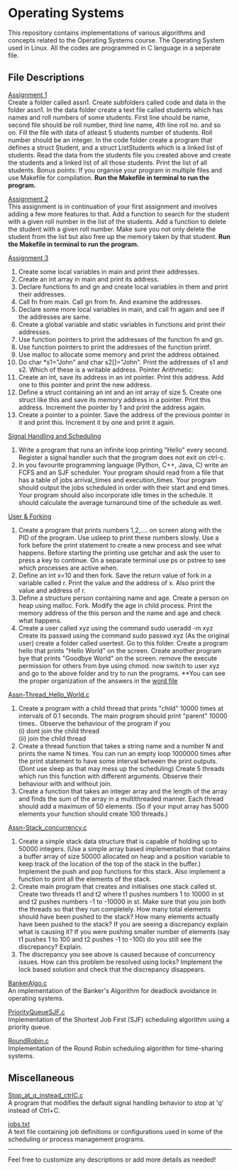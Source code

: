 # Operating Systems
This repository contains implementations of various algorithms and concepts related to the Operating Systems course. The Operating System used in Linux.
All the codes are programmed in C language in a seperate file.

## File Descriptions
[Assignment 1](Assignment1)<br>
Create a folder called assn1. Create subfolders called code and data in the folder assn1. In the data folder create a text file called students which has names and roll numbers of some students. First line should be name, second file should be roll number, third line name, 4th line roll no. and so on. Fill the file with data of atleast 5 students number of students. Roll number should be an integer.
In the code folder create a program that defines a struct Student, and a struct ListStudents which is a linked list of students. Read the data from the students file you created above and create the students and a linked list of all those students. Print the list of all students.
Bonus points: If you organise your program in multiple files and use Makefile for compilation.
**Run the Makefile in terminal to run the program.**

[Assignment 2](Assignment2)<br>
This assignment is in continuation of your first assignment and involves adding a few more features to that.
Add a function to search for  the student with a given roll number in the list of the students.
Add a function to delete the student with a given roll number. Make sure you not only delete the student from the list but also free up the memory taken by that student.
**Run the Makefile in terminal to run the program.**

[Assignment 3](Assignment3)<br>
1) Create some local variables in main and print their addresses.
2) Create an int array in main and print its address.
3) Declare functions fn and gn and create local variables in them and print their addresses.
4) Call fn from main. Call gn from fn. And examine the addresses.
5) Declare some more local  variables in main, and call fn again and see if the addresses are same.
6) Create a global variable and static variables in functions and print their addresses.
7) Use function pointers to print the addresses of the function fn and gn.
8) Use function pointers to print the addresses of the function printf.
9) Use malloc to allocate some memory and print the address obtained.
10) Do char *s1="John" and char s2[]="John". Print the addresses of s1 and s2. Which of these is a writable address.
Pointer Arithmetic:
11) Create an int, save its address in an int pointer. Print this address. Add one to this pointer and print the new address.
12) Define a struct containing an int and an int array of size 5. Create one struct like this and save its memory address in a pointer. Print this address. Increment the pointer by 1 and print the address again.
13) Create a pointer to a pointer. Save the address of the previous pointer in it and print this. Increment it by one and print it again.

[Signal Handling and Scheduling](Signals_and_Scheduler)<br>
1) Write a program that runs an infinite loop printing "Hello"  every second. Register a signal handler such that the program does not exit on ctrl-c.
2) In you favourite programming language (Python, C++, Java, C) write an FCFS and an SJF scheduler. Your program should read from a file that has a table of jobs arrival_times and execution_times. Your program should output the jobs scheduled in order with their start and end times. Your program should also incorporate idle times in the schedule. It should calculate the average  turnaround time of the schedule as well.

[User & Forking](User_&_Forking)<br>
1) Create a program that prints numbers 1,2,.... on screen along with the PID of the program. Use usleep to print these numbers slowly. Use a fork before the print statement to create a new process and see what happens. Before starting the printing use getchar and
ask the user to press a key to continue.
On a separate terminal use ps or pstree to see which processes are active when.
2) Define an int x=10 and then fork. Save the return value of fork in a variable called r.
Print the value and the address of x. Also print the value and address of r.
3) Define a structure person containing name and age.
Create a person on heap using malloc.
Fork. Modify the age in child process. Print the memory address of the this person and the name and age and check what happens.
4) Create a user called xyz using the command
sudo useradd -m xyz
Create its passwd using the command
sudo passwd xyz
(As the original user) create a folder called usertest. Go to this folder. Create a program hello that prints "Hello World" on the screen. Create another program bye that prints "Goodbye World" on the screen.
remove the execute permission for others from bye using chmod.
now switch to user xyz and go to the above folder and try to run the programs.
**You can see the proper organization of the answers in the [word file](User_&_Forking/OS_assn-Users_and_forking.docx)

[Assn-Thread_Hello_World.c](Assn-Thread_Hello_World.c)<br>
1) Create a program with a child thread that prints "child" 10000 times at intervals of 0.1 seconds.  The main program should print "parent" 10000 times.. 
Observe the behaviour of the program if you<br>
(i) dont join the child thread<br>
(ii) join the child thread<br>
2) Create a thread function that takes a string name and a number N and prints the name N times. You can run an empty loop 1000000 times after the print statement to have some interval between the print outputs. (Dont use sleep as that may mess up the scheduling)
Create 5 threads which run this function with different arguments. Observe their behaviour with and without join.
3) Create a function that takes an integer array and the length of the array and finds the sum of the array in a multithreaded manner. Each thread should add a maximum of 50 elements. (So if your input array has 5000 elements your function should create 100 threads.)

[Assn-Stack_concurrency.c](Assn-Stack_concurrency.c)<br>
1) Create a simple stack data structure that is capable of holding up to 50000 integers. (Use a simple array based implementation that contains a buffer array of size 50000 allocated on heap and a position variable to keep track of the location of the top of the stack in the buffer.) Implement the push and pop functions for this stack. Also implement a function to print all the elements of the stack.
2) Create main program that creates and initialises one stack called st. Create two threads t1 and t2 where t1 pushes numbers 1 to 10000 in st and t2 pushes numbers -1 to -10000 in st. Make sure that you join both the threads so that they run completely. How many total elements should have been pushed to the stack? How many elements actually have been pushed to the stack? If you are seeing a discrepancy explain what is causing it? If you were pushing smaller number of elements (say t1 pushes 1 to 100 and t2 pushes -1 to -100) do you still see the discrepancy? Explain.
3) The discrepancy you see above is caused because of concurrency issues. How can this problem be resolved using locks? Implement the lock based solution and check that the discrepancy disappears.

[BankerAlgo.c](BankerAlgo.c)<br>
An implementation of the Banker's Algorithm for deadlock avoidance in operating systems.

[PriorityQueueSJF.c](PriorityQueueSJF.c)<br>
Implementation of the Shortest Job First (SJF) scheduling algorithm using a priority queue.

[RoundRobin.c](RoundRobin.c)<br>
Implementation of the Round Robin scheduling algorithm for time-sharing systems.

## Miscellaneous
[Stop_at_q_instead_ctrlC.c](Stop_at_q_instead_ctrlC.c)<br>
A program that modifies the default signal handling behavior to stop at 'q' instead of Ctrl+C.

[jobs.txt](jobs.txt)<br>
A text file containing job definitions or configurations used in some of the scheduling or process management programs.

---

Feel free to customize any descriptions or add more details as needed!
